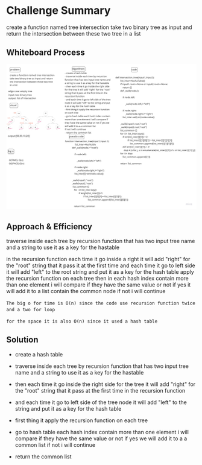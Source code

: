 # Challenge Summary
<!-- Description of the challenge -->
create a function named tree intersection
take two binary tree as input and return the intersection between these two tree in a list

## Whiteboard Process
<!-- Embedded whiteboard image -->
![tree_intersection](pic/Tree_intersection.jpg "tree_intersection")

## Approach & Efficiency
<!-- What approach did you take? Why? What is the Big O space/time for this approach? -->
traverse inside each tree by recursion function that has two input tree name and a string to use it as a key for the hastable

in the recursion function each time it go inside a right it will add "right" for the "root" string that it pass it at the first time
and each time it go to left side it will add "left" to the root string and put it as a key for the hash table
apply the recursion function on each tree
then in each hash index contain more than one element i will compare if they have the same value or not if yes it will add it to a list contain the common node
if not i will continue

`The big o for time is O(n) since the code use recursion function twice and a two for loop`

`for the space it is also O(n) since it used a hash table`

## Solution
<!-- Show how to run your code, and examples of it in action -->
- create a hash table 

- traverse inside each tree by recursion function that has two input tree name and a string to use it as a key for the hastable

- then each time it go inside the right side for the tree it will add "right" for the "root" string that it pass at the first time in the recursion function 

- and each time it go to left side of the tree node it will add "left" to the string and put it as a key for the hash table

- first thing it apply the recursion function on each tree 

- go to hash table each hash index contain more than one element i will compare if they have the same value or not if yes we will add it to a a common list
if not i will continue

- return the common list 

